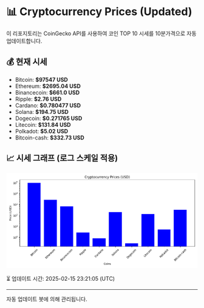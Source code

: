 
# 📊 Cryptocurrency Prices (Updated)

이 리포지토리는 CoinGecko API를 사용하여 코인 TOP 10 시세를 10분가격으로 자동 업데이트합니다.

## 💰 현재 시세
- Bitcoin: **$97547 USD**
- Ethereum: **$2695.04 USD**
- Binancecoin: **$661.0 USD**
- Ripple: **$2.76 USD**
- Cardano: **$0.780477 USD**
- Solana: **$194.75 USD**
- Dogecoin: **$0.271765 USD**
- Litecoin: **$131.84 USD**
- Polkadot: **$5.02 USD**
- Bitcoin-cash: **$332.73 USD**

## 📈 시세 그래프 (로그 스케일 적용)
![Crypto Prices](crypto_prices.png)

⏳ 업데이트 시간: 2025-02-15 23:21:05 (UTC)

---
자동 업데이트 봇에 의해 관리됩니다.

